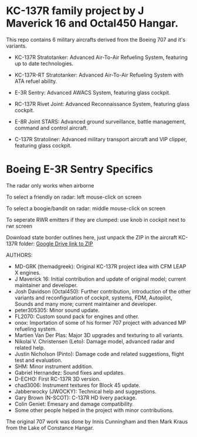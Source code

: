 # KC-137R family project by J Maverick 16 and Octal450 Hangar.

This repo contains 6 military aircrafts derived from the Boeing 707 and it's variants.

- KC-137R Stratotanker: Advanced Air-To-Air Refueling System, featuring up to date technologies.

- KC-137R-RT Stratotanker: Advanced Air-To-Air Refueling System with ATA refuel ability.

- E-3R Sentry: Advanced AWACS System, featuring glass cockpit.

- RC-137R Rivet Joint: Advanced Reconnaissance System, featuring glass cockpit.

- E-8R Joint STARS: Advanced ground surveillance, battle management, command and control aircraft.

- C-137R Stratoliner: Advanced military transport aircraft and VIP clipper, featuring glass cockpit.

# Boeing E-3R Sentry Specifics

The radar only works when airborne

To select a friendly on radar: left mouse-click on screen

To select a boogie/bandit on radar: middle mouse-click on screen

To seperate RWR emitters if they are clumped: use knob in cockpit next to rwr screen

Download state border outlines here, just unpack the ZIP in the aircraft KC-137R folder:
[Google Drive link to ZIP](https://drive.google.com/file/d/1GKyUINj9j4mKxqtG874WbCc9Jmpg76wl/view?usp=drive_link)

AUTHORS:
* MD-GRK (themadgreek): Original KC-137R project idea with CFM LEAP X engines.
* J Maverick 16: Initial contribution and update of original model; current maintainer and developer.
* Josh Davidson (Octal450): Further contribution, introduction of the other variants and reconfiguration of cockpit, systems, FDM, Autopilot, Sounds and many more; current maintainer and developer.
* peter305305: Minor sound update.
* FL2070: Custom sound pack for engines and other.
* onox: Importation of some of his former 707 project with advanced MP refueling system.
* Martien Van Der Plas: Major 3D upgrades and texturing to all variants.
* Nikolai V. Christensen (Leto): Damage model, advanced radar and related help.
* Justin Nicholson (Pinto): Damage code and related suggestions, flight test and evaluation.
* SHM: Minor instrument addition.
* Gabriel Hernandez: Sound fixes and updates.
* D-ECHO: First RC-137R 3D version.
* chad3006: Instrument textures for Block 45 update.
* Jabberwocky (JWOCKY): Technical help and suggestions.
* Gary Brown (N-SCOT): C-137R HD livery package.
* Colin Geniet: Emesary and damage compatibility.
* Some other people helped in the project with minor contributions.

The original 707 work was done by Innis Cunningham and then Mark Kraus from the Lake of Constance Hangar.
